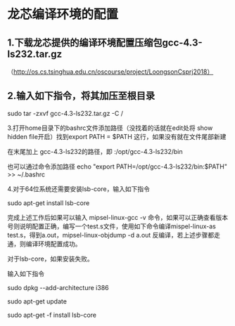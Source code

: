 # 龙芯编译环境的配置

## 1.下载龙芯提供的编译环境配置压缩包gcc-4.3-ls232.tar.gz

（http://os.cs.tsinghua.edu.cn/oscourse/project/LoongsonCsprj2018）

## 2.输入如下指令，将其加压至根目录

sudo tar -zxvf gcc-4.3-ls232.tar.gz -C /



3.打开home目录下的bashrc文件添加路径（没找着的话就在edit处将 show hidden file开启）找到export PATH = $PATH 这行，如果没有就在文件尾部新建

在末尾加上 gcc-4.3-ls232的路径，即  :/opt/gcc-4.3-ls232/bin

也可以通过命令添加路径 echo "export PATH=/opt/gcc-4.3-ls232/bin:$PATH" &gt;&gt; ~/.bashrc 



4.对于64位系统还需要安装lsb-core，输入如下指令

sudo apt-get install lsb-core



完成上述工作后如果可以输入 mipsel-linux-gcc -v 命令，如果可以正确查看版本号则说明配置正确，编写一个test.s文件，使用如下命令编译mispel-linux-as test.s，得到a.out，mipsel-linux-objdump -d a.out 反编译，若上述步骤都走通，则编译环境配置成功。



对于lsb-core，如果安装失败。

输入如下指令

sudo dpkg --add-architecture i386

sudo apt-get update

sudo apt-get -f install lsb-core



